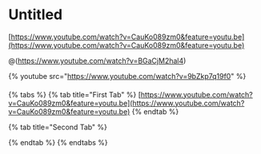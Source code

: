 # Untitled

[https://www.youtube.com/watch?v=CauKo089zm0&feature=youtu.be](https://www.youtube.com/watch?v=CauKo089zm0&feature=youtu.be)

@(https://www.youtube.com/watch?v=BGaCjM2hal4)

{% youtube src="https://www.youtube.com/watch?v=9bZkp7q19f0" %}

#### 

{% tabs %}
{% tab title="First Tab" %}
[https://www.youtube.com/watch?v=CauKo089zm0&feature=youtu.be](https://www.youtube.com/watch?v=CauKo089zm0&feature=youtu.be)
{% endtab %}

{% tab title="Second Tab" %}

{% endtab %}
{% endtabs %}

